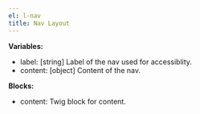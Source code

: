 ```yaml
---
el: l-nav
title: Nav Layout
---
```


__Variables:__
* label: [string] Label of the nav used for accessiblity.
* content: [object] Content of the nav.

__Blocks:__
* content: Twig block for content.
